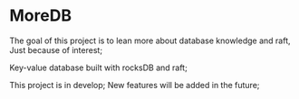 # MoreDB

The goal of this project is to lean more about database knowledge and raft, Just because of interest;

Key-value database built with rocksDB and raft;

This project is in develop; New features will be added in the future;
